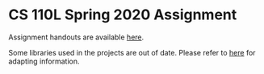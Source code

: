 # CS 110L Spring 2020 Assignment

Assignment handouts are available [here](https://reberhardt.com/cs110l/spring-2020/).

Some libraries used in the projects are out of date. Please refer to [here](https://github.com/fung-hwang/CS110L-2020spr) 
for adapting information.
